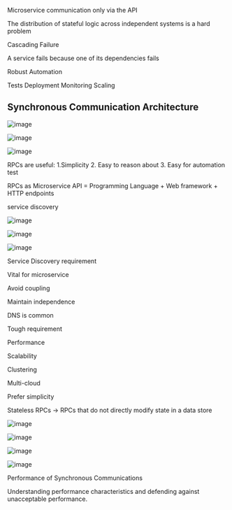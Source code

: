 Microservice communication only via the API

The distribution of stateful logic across independent systems is a hard problem

Cascading Failure

A service fails because one of its dependencies fails

Robust Automation

Tests Deployment Monitoring Scaling

## Synchronous Communication Architecture

![image](https://user-images.githubusercontent.com/40006814/162064876-a15889c1-4ae8-49e2-957a-a0a25cda837a.png)

![image](https://user-images.githubusercontent.com/40006814/162064946-8fe8bb1e-8288-4704-90b5-4c907d1eae3c.png)

![image](https://user-images.githubusercontent.com/40006814/162065137-4ccaf91c-09a3-44d2-b1fd-a84a777bc5d5.png)

RPCs are useful: 1.Simplicity 2. Easy to reason about 3. Easy for automation test

RPCs as Microservice API = Programming Language + Web framework + HTTP endpoints

service discovery

![image](https://user-images.githubusercontent.com/40006814/162066045-6d74a6d9-e6e8-4561-a490-bafc31a50415.png)

![image](https://user-images.githubusercontent.com/40006814/162067662-b8495d0b-b97d-4b71-89f8-0c5c5c385a08.png)

![image](https://user-images.githubusercontent.com/40006814/162067963-21c24681-6945-4216-922e-e54ca69bfa5e.png)

Service Discovery requirement

Vital for microservice

Avoid coupling

Maintain independence

DNS is common

Tough requirement

Performance

Scalability

Clustering

Multi-cloud

Prefer simplicity

Stateless RPCs -> RPCs that do not directly modify state in a data store

![image](https://user-images.githubusercontent.com/40006814/162071070-bda1c7a9-1352-4e60-ba15-052a5749f19c.png)

![image](https://user-images.githubusercontent.com/40006814/162071555-c29497a6-1625-4061-9924-c77b864d5da8.png)

![image](https://user-images.githubusercontent.com/40006814/162072380-5de07297-15ef-4885-bb85-124587c2fa80.png)

![image](https://user-images.githubusercontent.com/40006814/162073419-1bea2b16-0e99-4653-8f2d-16b0dc2c1924.png)

Performance of Synchronous Communications

Understanding performance characteristics and defending against unacceptable performance.


